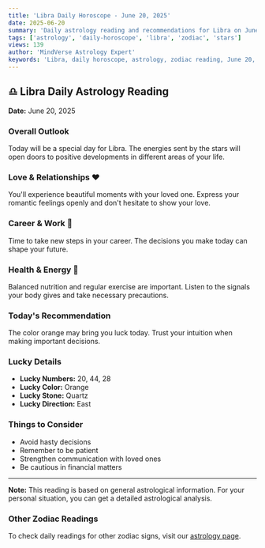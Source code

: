 ```yaml
---
title: 'Libra Daily Horoscope - June 20, 2025'
date: 2025-06-20
summary: 'Daily astrology reading and recommendations for Libra on June 20, 2025.'
tags: ['astrology', 'daily-horoscope', 'libra', 'zodiac', 'stars']
views: 139
author: 'MindVerse Astrology Expert'
keywords: 'Libra, daily horoscope, astrology, zodiac reading, June 20, 2025'
---
```


## ♎ Libra Daily Astrology Reading

**Date:** June 20, 2025

### Overall Outlook

Today will be a special day for Libra. The energies sent by the stars will open doors to positive developments in different areas of your life.

### Love & Relationships ❤️

You'll experience beautiful moments with your loved one. Express your romantic feelings openly and don't hesitate to show your love.

### Career & Work 💼

Time to take new steps in your career. The decisions you make today can shape your future.

### Health & Energy 🌟

Balanced nutrition and regular exercise are important. Listen to the signals your body gives and take necessary precautions.

### Today's Recommendation

The color orange may bring you luck today. Trust your intuition when making important decisions.

### Lucky Details

- **Lucky Numbers:** 20, 44, 28
- **Lucky Color:** Orange
- **Lucky Stone:** Quartz
- **Lucky Direction:** East

### Things to Consider

- Avoid hasty decisions
- Remember to be patient
- Strengthen communication with loved ones
- Be cautious in financial matters

---

**Note:** This reading is based on general astrological information. For your personal situation, you can get a detailed astrological analysis.

### Other Zodiac Readings

To check daily readings for other zodiac signs, visit our [astrology page](/en/astrology).
